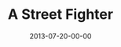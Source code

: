 ---
layout: message
category: message
series: "God Is ____"
title: "A Street Fighter"
date: 2013-07-20-00-00
message_id: 799
audio: "http://s3.amazonaws.com/crossroads-media/message/audio/god_is_02.mp3"
audio-duration: "47:59"
program: "http://s3.amazonaws.com/crossroads-media/documents/07_20-21_13Program_LO.pdf"
description: "Steven Manuel talks about how God is like a street fighter."
video: "http://s3.amazonaws.com/crossroads-media/message/video/god_is_02.mp4"
video-duration: "48:05"
video-image: "http://s3.amazonaws.com/crossroads-media/images/god_is_still_02.jpg"
explicit: false
---